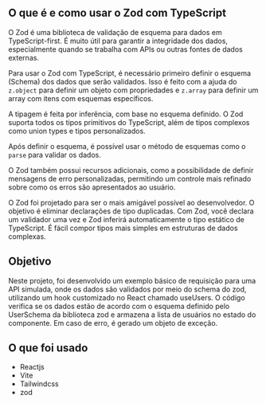 ## O que é e como usar o Zod com TypeScript

O Zod é uma biblioteca de validação de esquema para dados em TypeScript-first. É muito útil para garantir a integridade dos dados, especialmente quando se trabalha com APIs ou outras fontes de dados externas.

Para usar o Zod com TypeScript, é necessário primeiro definir o esquema (Schema) dos dados que serão validados. Isso é feito com a ajuda do `z.object` para definir um objeto com propriedades e `z.array` para definir um array com itens com esquemas específicos.

A tipagem é feita por inferência, com base no esquema definido. O Zod suporta todos os tipos primitivos do TypeScript, além de tipos complexos como union types e tipos personalizados.

Após definir o esquema, é possível usar o método de esquemas como o `parse` para validar os dados.

O Zod também possui recursos adicionais, como a possibilidade de definir mensagens de erro personalizadas, permitindo um controle mais refinado sobre como os erros são apresentados ao usuário.

O Zod foi projetado para ser o mais amigável possível ao desenvolvedor. O objetivo é eliminar declarações de tipo duplicadas. Com Zod, você declara um validador uma vez e Zod inferirá automaticamente o tipo estático de TypeScript. É fácil compor tipos mais simples em estruturas de dados complexas.

## Objetivo

Neste projeto, foi desenvolvido um exemplo básico de requisição para uma API simulada, onde os dados são validados por meio do schema do zod, utilizando um hook customizado no React chamado useUsers. O código verifica se os dados estão de acordo com o esquema definido pelo UserSchema da biblioteca zod e armazena a lista de usuários no estado do componente. Em caso de erro, é gerado um objeto de exceção.

## O que foi usado

- Reactjs
- Vite
- Tailwindcss
- zod